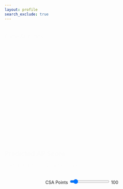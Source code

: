 ```yaml
---
layout: profile
search_exclude: true
--- 
```


<script src="uri.js"></script>

<style>
  .account-card {
    width: 300px; /* Adjust width as needed */
    padding: 20px;
    background-color: #E5E4E2;
    border-radius: 10px;
    margin-left: 78%; /* Adjust margin to match sidebar width */
    text-align: center;
    margin-bottom: 20px; /* Adjust bottom margin as needed */
    position: absolute;
    background: linear-gradient(90deg, rgba(2,0,36,1) 0%, rgba(230,151,8,1) 0%, rgba(255,0,0,1) 100%);
  }

  @keyframes fade-in {
    from { opacity: 0; }
    to { opacity: 1; }
  }

  .container-profile,
  .allBoxes,
  .container {
    animation: fade-in 1s ease-in-out; /* Apply fade-in animation */
  }

  /* Styling for the slider */
  .slider-container {
    width: 70%;
    margin: 0 auto;
    text-align: center;
    padding-top: 20px;
  }

  .slider {
    -webkit-appearance: none;
    width: 100%;
    height: 20px;
    border-radius: 10px;
    background: #d3d3d3;
    outline: none;
    opacity: 0.7;
    -webkit-transition: .2s;
    transition: opacity .2s;
  }

  .slider:hover {
    opacity: 1;
  }

  /* Styling for slider value display */
  .slider-value {
    padding-top: 10px;
    font-size: 18px;
  }

  /* Styling for prediction display */
  .prediction-container {
    padding-top: 20px;
    text-align: center;
    font-size: 18px;
  }

  /* Styling for progress bar */
  .progress-bar {
    width: 50%;
    margin: 20px auto;
    height: 30px;
    background-color: #f2f2f2;
    border-radius: 5px;
    overflow: hidden;
  }

  .progress {
    width: 0;
    height: 100%;
    background-color: #4caf50;
    text-align: center;
    line-height: 30px;
    color: white;
  }
</style>

<div class="container-profile">
  <div class="summary-row">
    <div class="sumText">
      <h1 id="initName"></h1>
      <h3 id="detailText">Game Statistics</h3>
      <script src="https://cdn.jsdelivr.net/npm/chart.js"></script>
    </div>
    <div class="account-card">
      <div id="profilePicture">
      </div>
    </div>
  </div>
  <br>
</div>
<div class="allBoxes">
  <div class="container">
    <div class="summary-row">
      <div class="summary-card">
        <h2>Account Points</h2>
        <p id="accountPointsDisplay">Loading...</p>
        <p id="accountPointsDisplay">Loading...</p>
      </div>
      <div class="summary-card">
        <h2>Computer Science A</h2>
        <p id="csaPointsDisplay">Loading...</p>
      </div>
      <div class="summary-card">
        <h2>Computer Science P</h2>
        <p id="cspPointsDisplay">Loading...</p>
      </div>
    </div>
  </div>
</div>

<div class="container">
  <div class="summary-row">
    <div class="summary-card">
      <h2>Predicted AP Score</h2>
      <!-- Placeholder for the predicted AP Score -->
      <p id="predictedAPScoreDisplay">Predicted AP Score will appear here</p>
    </div>
  </div>
</div>

<!-- Slider Container -->
<div class="slider-container">
  <label for="csaPointsSlider">CSA Points</label>
  <input type="range" id="csaPointsSlider" min="0" max="1000" step="1" value="100">
  <span id="csaPointsValue">100</span>
</div>

<!-- Bar Chart Container -->
<div>
  <canvas id="pointsChart" width="400" height="200"></canvas>
</div>

<script>
  window.onload = function () {
    fetchUserData();
  };

  function fetchUserData() {
    var requestOptions = {
      method: 'GET',
      mode: 'cors',
      cache: 'default',
      credentials: 'include',
    };

    fetch(uri + "/api/person/jwt", requestOptions)
      .then(response => {
        if (!response.ok) {
          const errorMsg = 'Login error: ' + response.status;
          console.log(errorMsg);

          switch (response.status) {
            case 401:
              alert("Please log into or make an account");
              window.location.href = "login";
              break;
            case 403:
              alert("Access forbidden. You do not have permission to access this resource.");
              break;
            case 404:
              alert("User not found. Please check your credentials.");
              break;
            default:
              alert("Login failed. Please try again later.");
          }

          return Promise.reject('Login failed');
        }
        return response.json();
      })
      .then(data => {
        let profilePictureDiv = document.getElementById("profilePicture");
        let imgElement = document.createElement("img");
        imgElement.src = "https://codemaxxers.github.io/codemaxxerFrontend/images/profilePics/"+ data.profilePicInt + ".png";
        imgElement.style.width = "60px";
        imgElement.style.height = "60px";
        imgElement.style.float = "left";
        imgElement.style.borderRadius = "5px";
        var nameForProfile = document.createElement("h3");
        nameForProfile.innerHTML = data.name;
        var changeProfileText = document.createElement("p");
        changeProfileText.innerHTML = "Level " + data.accountLevel;
        changeProfileText.style.marginBottom = "0px";

        profilePictureDiv.appendChild(imgElement);
        profilePictureDiv.appendChild(nameForProfile);
        profilePictureDiv.appendChild(changeProfileText);

        document.getElementById("initName").innerText = data.name;
        document.getElementById("accountPointsDisplay").innerText = data.accountPoints + " Points";
        document.getElementById("csaPointsDisplay").innerText = data.csaPoints + " Points";
        document.getElementById("cspPointsDisplay").innerText = data.cspPoints + " Points";

        predictAndDisplayAPScore(data.csaPoints);
      })
      .catch(error => console.log('error', error));
  }

  function predictAndDisplayAPScore(csaPoints) {
    console.log("Sending request with csaPoints:", csaPoints);
    fetch(uri + "/api/predictAPScore?csaPoints=" + csaPoints)
      .then(response => {
        console.log("Received response:", response);
        if (!response.ok) {
          throw new Error('Network response was not ok');
        }
        return response.json();
      })
      .then(data => {
        console.log("Received data:", data);
        // Ensure the predicted AP score is between 1 and 5
        const predictedAPScore = Math.min(Math.max(Math.round(data), 1), 5);
        document.getElementById("predictedAPScoreDisplay").innerText = `Predicted AP Score: ${predictedAPScore}`;
      })
      .catch(error => {
        console.error('There was a problem with the fetch operation:', error);
        document.getElementById("predictedAPScoreDisplay").innerText = 'Failed to fetch prediction result.';
      });
  }

  // Event listener for CSA Points slider
  const csaPointsSlider = document.getElementById('csaPointsSlider');
  const csaPointsValue = document.getElementById('csaPointsValue');
  
  csaPointsSlider.addEventListener('input', function (event) {
    const value = parseInt(event.target.value);
    csaPointsValue.innerText = value;
    predictAndDisplayAPScore(value);
  });

  // Initialize Chart.js bar chart
  let accountPoints = 0;
  let csaPoints = 100;
  let cspPoints = 0;

  let ctx = document.getElementById('pointsChart').getContext('2d');
  let pointsChart = new Chart(ctx, {
    type: 'bar',
    data: {
      labels: ['Account Points', 'CSA Points', 'CSP Points'],
      datasets: [{
        label: 'Points',
        data: [accountPoints, csaPoints, cspPoints],
        backgroundColor: [
          'rgba(255, 99, 132, 0.2)',
          'rgba(54, 162, 235, 0.2)',
          'rgba(255, 206, 86, 0.2)',
        ],
        borderColor: [
          'rgba(255, 99, 132, 1)',
          'rgba(54, 162, 235, 1)',
          'rgba(255, 206, 86, 1)',
        ],
        borderWidth: 1
      }]
    },
    options: {
      scales: {
        y: {
          beginAtZero: true
        }
      }
    }
  });
</script>
